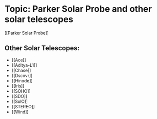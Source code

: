# Topic: Parker Solar Probe and other solar telescopes


[[Parker Solar Probe]]
## Other Solar Telescopes:
* [[Ace]]
* [[Aditya-L1]]
* [[Chase]]
* [[Dscovr]]
* [[Hinode]]
* [[Iris]]
* [[SOHO]]
* [[SDO]]
* [[SolO]]
* [[STEREO]]
* [[Wind]]

